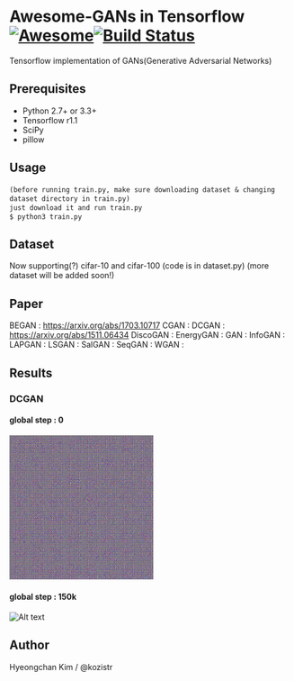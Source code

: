 # Awesome-GANs in Tensorflow [![Awesome](https://cdn.rawgit.com/sindresorhus/awesome/d7305f38d29fed78fa85652e3a63e154dd8e8829/media/badge.svg)](https://github.com/sindresorhus/awesome)[![Build Status](https://travis-ci.org/dwyl/esta.svg?branch=master)](https://travis-ci.org/)
Tensorflow implementation of GANs(Generative Adversarial Networks)

## Prerequisites
* Python 2.7+ or 3.3+
* Tensorflow r1.1
* SciPy
* pillow

## Usage
    (before running train.py, make sure downloading dataset & changing dataset directory in train.py)
    just download it and run train.py
    $ python3 train.py

## Dataset
Now supporting(?) cifar-10 and cifar-100 (code is in dataset.py)
(more dataset will be added soon!)

## Paper
BEGAN     : https://arxiv.org/abs/1703.10717
CGAN      :
DCGAN     : https://arxiv.org/abs/1511.06434
DiscoGAN  :
EnergyGAN :
GAN       :
InfoGAN   :
LAPGAN    :
LSGAN     :
SalGAN    :
SeqGAN    :
WGAN      :

## Results
### DCGAN
#### global step : 0
![Alt text](/DCGAN/DCGAN/train_0_0.png)
#### global step : 150k
![Alt text](/DCGAN/DCGAN/train_199_149250.png)

## Author
Hyeongchan Kim / @kozistr
